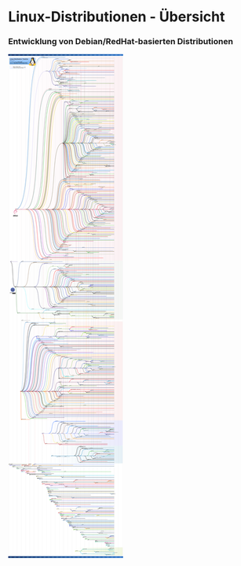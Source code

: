 # Linux-Distributionen - Übersicht

### Entwicklung von Debian/RedHat-basierten Distributionen
[![](../images/Linux_Distribution_Timeline.svg.png)](../images/Linux_Distribution_Timeline.svg.png)  